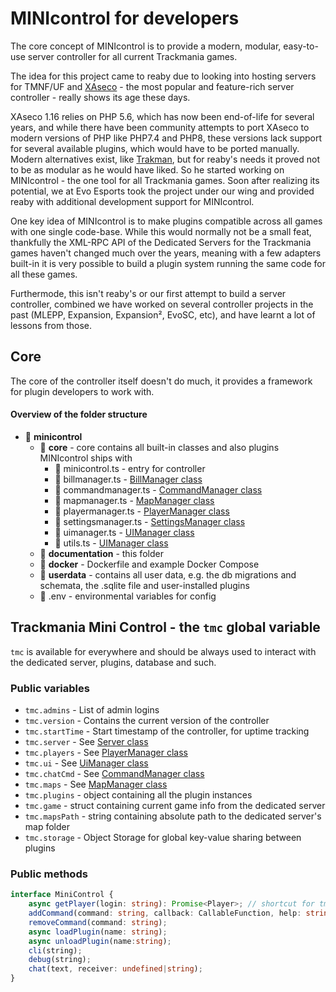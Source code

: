 # MINIcontrol for developers

The core concept of MINIcontrol is to provide a modern, modular, easy-to-use server controller for all current Trackmania games.

The idea for this project came to reaby due to looking into hosting servers for TMNF/UF and [XAseco](https://xaseco.org) - the most popular and feature-rich server controller - really shows its age these days.

XAseco 1.16 relies on PHP 5.6, which has now been end-of-life for several years, and while there have been community attempts to port XAseco to modern versions of PHP like PHP7.4 and PHP8, these versions lack support for several available plugins, which would have to be ported manually.
Modern alternatives exist, like [Trakman](https://github.com/lythx/trakman), but for reaby's needs it proved not to be as modular as he would have liked. So he started working on MINIcontrol - the one tool for all Trackmania games. Soon after realizing its potential, we at Evo Esports took the project under our wing and provided reaby with additional development support for MINIcontrol.

One key idea of MINIcontrol is to make plugins compatible across all games with one single code-base.
While this would normally not be a small feat, thankfully the XML-RPC API of the Dedicated Servers for the Trackmania games haven't changed much over the years, meaning with a few adapters built-in it is very possible to build a plugin system running the same code for all these games.

Furthermode, this isn't reaby's or our first attempt to build a server controller, combined we have worked on several controller projects in the past (MLEPP, Expansion, Expansion², EvoSC, etc), and have learnt a lot of lessons from those.

## Core

The core of the controller itself doesn't do much, it provides a framework for plugin developers to work with.

#### Overview of the folder structure

* 📂 **minicontrol**
    * 📁 **core**  - core contains all built-in classes and also plugins MINIcontrol ships with
        * 📄 minicontrol.ts - entry for controller
        * 📄 billmanager.ts - [BillManager class](./class/billmanager.md)
        * 📄 commandmanager.ts - [CommandManager class](./class/chatcmd.md)
        * 📄 mapmanager.ts - [MapManager class](./class/maps.md)
        * 📄 playermanager.ts - [PlayerManager class](./class/playermanager.md)
        * 📄 settingsmanager.ts - [SettingsManager class](./class/settingsmanager.md)
        * 📄 uimanager.ts - [UIManager class](./class/uimanager.md)
        * 📄 utils.ts - [UIManager class](./class/utils.md)
    * 📁 **documentation**  - this folder
    * 📁 **docker** - Dockerfile and example Docker Compose
    * 📁 **userdata** - contains all user data, e.g. the db migrations and schemata, the .sqlite file and user-installed plugins
    * 📄 .env - environmental variables for config

## Trackmania Mini Control - the `tmc` global variable
 `tmc` is available for everywhere and should be always used to interact with the dedicated server, plugins, database and such.

### Public variables

* `tmc.admins` - List of admin logins
* `tmc.version` - Contains the current version of the controller
* `tmc.startTime` - Start timestamp of the controller, for uptime tracking
* `tmc.server` - See [Server class](./class/server.md)
* `tmc.players` - See [PlayerManager class](./class/playermanager.md)
* `tmc.ui` - See [UiManager class](./class/uimanager.md)
* `tmc.chatCmd` - See [CommandManager class](./class/chatcmd.md)
* `tmc.maps` - See [MapManager class](./class/maps.md)
* `tmc.plugins` - object containing all the plugin instances
* `tmc.game` - struct containing current game info from the dedicated server
* `tmc.mapsPath` - string containing absolute path to the dedicated server's map folder
* `tmc.storage` - Object Storage for global key-value sharing between plugins

### Public methods

```ts
interface MiniControl {
    async getPlayer(login: string): Promise<Player>; // shortcut for tmc.player.getPlayer(login);
    addCommand(command: string, callback: CallableFunction, help: string = "");
    removeCommand(command: string);
    async loadPlugin(name: string);
    async unloadPlugin(name:string);
    cli(string);
    debug(string);
    chat(text, receiver: undefined|string);
}
```
